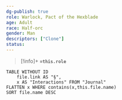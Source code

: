 ```yaml
---
dg-publish: true
role: Warlock, Pact of the Hexblade
age: Adult
race: Half-orc
gender: Man
descriptors: ["Clone"]
status: 
---
```


> [!info]+
> **`=this.role`**

```dataview
TABLE WITHOUT ID
	file.link AS "§", 
	x AS "Interactions" FROM "Journal"
FLATTEN x WHERE contains(x,this.file.name) 
SORT file.name DESC
```



